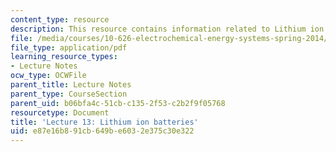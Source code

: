 ```yaml
---
content_type: resource
description: This resource contains information related to Lithium ion batteries.
file: /media/courses/10-626-electrochemical-energy-systems-spring-2014/e87e16b891cb649be6032e375c30e322_MIT10_626S14_Lec13_Lithi.pdf
file_type: application/pdf
learning_resource_types:
- Lecture Notes
ocw_type: OCWFile
parent_title: Lecture Notes
parent_type: CourseSection
parent_uid: b06bfa4c-51cb-c135-2f53-c2b2f9f05768
resourcetype: Document
title: 'Lecture 13: Lithium ion batteries'
uid: e87e16b8-91cb-649b-e603-2e375c30e322
---
```

